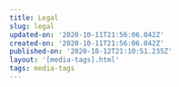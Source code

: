 ```yaml
---
title: Legal
slug: legal
updated-on: '2020-10-11T21:56:06.042Z'
created-on: '2020-10-11T21:56:06.042Z'
published-on: '2020-10-12T21:10:51.235Z'
layout: '[media-tags].html'
tags: media-tags
---
```



